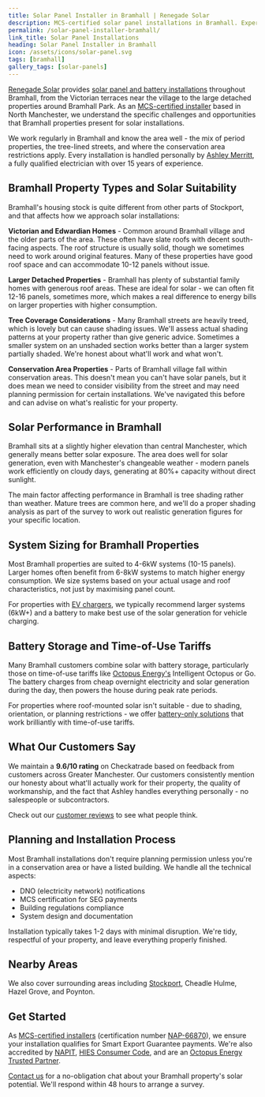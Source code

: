 ```yaml
---
title: Solar Panel Installer in Bramhall | Renegade Solar
description: MCS-certified solar panel installations in Bramhall. Expert advice on Victorian and Edwardian properties, conservation areas, and mature tree shading from a local installer with 9.6/10 Checkatrade rating.
permalink: /solar-panel-installer-bramhall/
link_title: Solar Panel Installations
heading: Solar Panel Installer in Bramhall
icon: /assets/icons/solar-panel.svg
tags: [bramhall]
gallery_tags: [solar-panels]
---
```


[Renegade Solar](/about/) provides [solar panel and battery installations](/services/solar-and-battery-installations/) throughout Bramhall, from the Victorian terraces near the village to the large detached properties around Bramhall Park. As an [MCS-certified installer](/accreditations/mcs-certified/) based in North Manchester, we understand the specific challenges and opportunities that Bramhall properties present for solar installations.

We work regularly in Bramhall and know the area well - the mix of period properties, the tree-lined streets, and where the conservation area restrictions apply. Every installation is handled personally by [Ashley Merritt](/about/), a fully qualified electrician with over 15 years of experience.

## Bramhall Property Types and Solar Suitability

Bramhall's housing stock is quite different from other parts of Stockport, and that affects how we approach solar installations:

**Victorian and Edwardian Homes** - Common around Bramhall village and the older parts of the area. These often have slate roofs with decent south-facing aspects. The roof structure is usually solid, though we sometimes need to work around original features. Many of these properties have good roof space and can accommodate 10-12 panels without issue.

**Larger Detached Properties** - Bramhall has plenty of substantial family homes with generous roof areas. These are ideal for solar - we can often fit 12-16 panels, sometimes more, which makes a real difference to energy bills on larger properties with higher consumption.

**Tree Coverage Considerations** - Many Bramhall streets are heavily treed, which is lovely but can cause shading issues. We'll assess actual shading patterns at your property rather than give generic advice. Sometimes a smaller system on an unshaded section works better than a larger system partially shaded. We're honest about what'll work and what won't.

**Conservation Area Properties** - Parts of Bramhall village fall within conservation areas. This doesn't mean you can't have solar panels, but it does mean we need to consider visibility from the street and may need planning permission for certain installations. We've navigated this before and can advise on what's realistic for your property.

## Solar Performance in Bramhall

Bramhall sits at a slightly higher elevation than central Manchester, which generally means better solar exposure. The area does well for solar generation, even with Manchester's changeable weather - modern panels work efficiently on cloudy days, generating at 80%+ capacity without direct sunlight.

The main factor affecting performance in Bramhall is tree shading rather than weather. Mature trees are common here, and we'll do a proper shading analysis as part of the survey to work out realistic generation figures for your specific location.

## System Sizing for Bramhall Properties

Most Bramhall properties are suited to 4-6kW systems (10-15 panels). Larger homes often benefit from 6-8kW systems to match higher energy consumption. We size systems based on your actual usage and roof characteristics, not just by maximising panel count.

For properties with [EV chargers](/solar-panel-installer-stockport/#ev-charging), we typically recommend larger systems (6kW+) and a battery to make best use of the solar generation for vehicle charging.

## Battery Storage and Time-of-Use Tariffs

Many Bramhall customers combine solar with battery storage, particularly those on time-of-use tariffs like [Octopus Energy's](https://octopus.energy/tariffs/) Intelligent Octopus or Go. The battery charges from cheap overnight electricity and solar generation during the day, then powers the house during peak rate periods.

For properties where roof-mounted solar isn't suitable - due to shading, orientation, or planning restrictions - we offer [battery-only solutions](/services/home-battery-installations/) that work brilliantly with time-of-use tariffs.

## What Our Customers Say

We maintain a **9.6/10 rating** on Checkatrade based on feedback from customers across Greater Manchester. Our customers consistently mention our honesty about what'll actually work for their property, the quality of workmanship, and the fact that Ashley handles everything personally - no salespeople or subcontractors.

Check out our [customer reviews](/reviews/) to see what people think.

## Planning and Installation Process

Most Bramhall installations don't require planning permission unless you're in a conservation area or have a listed building. We handle all the technical aspects:

- DNO (electricity network) notifications
- MCS certification for SEG payments
- Building regulations compliance
- System design and documentation

Installation typically takes 1-2 days with minimal disruption. We're tidy, respectful of your property, and leave everything properly finished.

## Nearby Areas

We also cover surrounding areas including [Stockport](/solar-panel-installer-stockport/), Cheadle Hulme, Hazel Grove, and Poynton.

## Get Started

As [MCS-certified installers](/accreditations/mcs-certified/) (certification number [NAP-66870](https://mcscertified.com/find-an-installer/)), we ensure your installation qualifies for Smart Export Guarantee payments. We're also accredited by [NAPIT](/accreditations/napit/), [HIES Consumer Code](/accreditations/hies-consumer-code/), and are an [Octopus Energy Trusted Partner](/accreditations/octopus-trusted-partner/).

[Contact us](/contact/) for a no-obligation chat about your Bramhall property's solar potential. We'll respond within 48 hours to arrange a survey.
